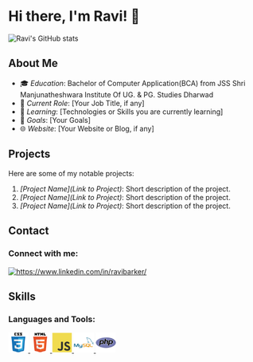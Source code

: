 # Hi there, I'm Ravi! 👋

![Ravi's GitHub stats](https://github-readme-stats.vercel.app/api?username=Ravib45&show_icons=true&theme=radical)

## About Me
- 🎓 *Education*: Bachelor of Computer Application(BCA) from JSS Shri Manjunatheshwara Institute Of UG. & PG. Studies Dharwad
- 💼 *Current Role*: [Your Job Title, if any]
- 🌱 *Learning*: [Technologies or Skills you are currently learning]
- 🎯 *Goals*: [Your Goals]
- 🌐 *Website*: [Your Website or Blog, if any]

## Projects
Here are some of my notable projects:
1. *[Project Name](Link to Project)*: Short description of the project.
2. *[Project Name](Link to Project)*: Short description of the project.
3. *[Project Name](Link to Project)*: Short description of the project.

## Contact

<h3 align="left">Connect with me:</h3>
<p align="left">
<a href="https://linkedin.com/in/https://www.linkedin.com/in/ravibarker/" target="blank"><img align="center" src="https://raw.githubusercontent.com/rahuldkjain/github-profile-readme-generator/master/src/images/icons/Social/linked-in-alt.svg" alt="https://www.linkedin.com/in/ravibarker/" height="30" width="40" /></a>
</p>

## Skills
<h3 align="left">Languages and Tools:</h3>
<p align="left"> <a href="https://www.w3schools.com/css/" target="_blank" rel="noreferrer"> <img src="https://raw.githubusercontent.com/devicons/devicon/master/icons/css3/css3-original-wordmark.svg" alt="css3" width="40" height="40"/> </a> <a href="https://www.w3.org/html/" target="_blank" rel="noreferrer"> <img src="https://raw.githubusercontent.com/devicons/devicon/master/icons/html5/html5-original-wordmark.svg" alt="html5" width="40" height="40"/> </a> <a href="https://developer.mozilla.org/en-US/docs/Web/JavaScript" target="_blank" rel="noreferrer"> <img src="https://raw.githubusercontent.com/devicons/devicon/master/icons/javascript/javascript-original.svg" alt="javascript" width="40" height="40"/> </a> <a href="https://www.mysql.com/" target="_blank" rel="noreferrer"> <img src="https://raw.githubusercontent.com/devicons/devicon/master/icons/mysql/mysql-original-wordmark.svg" alt="mysql" width="40" height="40"/> </a> <a href="https://www.php.net" target="_blank" rel="noreferrer"> <img src="https://raw.githubusercontent.com/devicons/devicon/master/icons/php/php-original.svg" alt="php" width="40" height="40"/> </a> </p>


